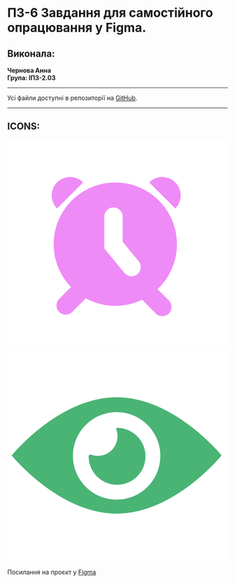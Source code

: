 # ПЗ-6 Завдання для самостійного опрацювання у Figma.

## Виконала:

**Чернова Анна**  
**Група: ІПЗ-2.03**

---

Усі файли доступні в репозиторії на [GitHub](https://github.com/annforia/UI-UX).

---

## ICONS:

![FirstICON_SOLID](<Clock.svg>)
![SecondICON_SOLID](<Eye.svg>)

Посилання на проєкт у [Figma](https://www.figma.com/design/HzApoIr4p4R20owZmMVhnM/UI-UX_6?node-id=2-41&t=mADzfwm1Z9CkyTtw-1)



